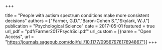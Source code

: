 +++

title = "People with autism spectrum conditions make more consistent decisions"
authors = ["Farmer, G.D.","Baron-Cohen S.","Skylark, W.J."]
publication = "Psychological Science"
date = 2017-05-01
featured = true
url_pdf = "pdf/Farmer2017PsychSci.pdf"
url_custom = [{name = "Open Access", url = "https://journals.sagepub.com/doi/full/10.1177/0956797617694867"}]
+++
